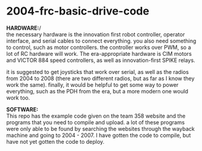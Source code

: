 # 2004-frc-basic-drive-code

**HARDWARE:**/<br>
the necessary hardware is the innovation first robot controller, operator interface, and serial cables to connect everything. you also need something to control, such as motor controllers. the controller works over PWM, so a lot of RC hardware will work. The era-appropriate hardware is CIM motors and VICTOR 884  speed controllers, as well as innovation-first SPIKE relays. 

it is suggested to get joysticks that work over serial, as well as the radios from 2004 to 2008 (there are two different radios, but as far as I know they work the same). finally, it would be helpful to get some way to power everything, such as the PDH from the era, but a more modern one would work too.

**SOFTWARE:**<br>
This repo has the example code given on the team 358 website and the programs that you need to compile and upload. a lot of these programs were only able to be found by searching the websites through the wayback machine and going to 2004 - 2007. I have gotten the code to compile, but have not yet gotten the code to deploy.
